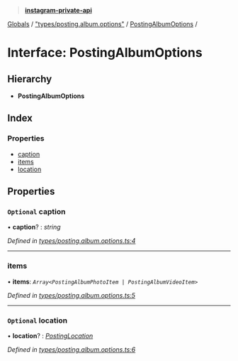 > **[instagram-private-api](../README.md)**

[Globals](../README.md) / ["types/posting.album.options"](../modules/_types_posting_album_options_.md) / [PostingAlbumOptions](_types_posting_album_options_.postingalbumoptions.md) /

# Interface: PostingAlbumOptions

## Hierarchy

* **PostingAlbumOptions**

## Index

### Properties

* [caption](_types_posting_album_options_.postingalbumoptions.md#optional-caption)
* [items](_types_posting_album_options_.postingalbumoptions.md#items)
* [location](_types_posting_album_options_.postingalbumoptions.md#optional-location)

## Properties

### `Optional` caption

• **caption**? : *string*

*Defined in [types/posting.album.options.ts:4](https://github.com/dilame/instagram-private-api/blob/3e16058/src/types/posting.album.options.ts#L4)*

___

###  items

• **items**: *`Array<PostingAlbumPhotoItem | PostingAlbumVideoItem>`*

*Defined in [types/posting.album.options.ts:5](https://github.com/dilame/instagram-private-api/blob/3e16058/src/types/posting.album.options.ts#L5)*

___

### `Optional` location

• **location**? : *[PostingLocation](_types_posting_options_.postinglocation.md)*

*Defined in [types/posting.album.options.ts:6](https://github.com/dilame/instagram-private-api/blob/3e16058/src/types/posting.album.options.ts#L6)*
